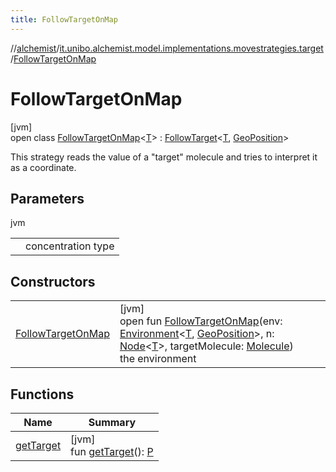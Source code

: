 ```yaml
---
title: FollowTargetOnMap
---
```

//[alchemist](../../../index.html)/[it.unibo.alchemist.model.implementations.movestrategies.target](../index.html)/[FollowTargetOnMap](index.html)



# FollowTargetOnMap



[jvm]\
open class [FollowTargetOnMap](index.html)<[T](index.html)> : [FollowTarget](../-follow-target/index.html)<[T](index.html), [GeoPosition](../../it.unibo.alchemist.model.interfaces/-geo-position/index.html)> 

This strategy reads the value of a "target" molecule and tries to interpret it as a coordinate.



## Parameters


jvm

| | |
|---|---|
| <T> | concentration type |



## Constructors


| | |
|---|---|
| [FollowTargetOnMap](-follow-target-on-map.html) | [jvm]<br>open fun [FollowTargetOnMap](-follow-target-on-map.html)(env: [Environment](../../it.unibo.alchemist.model.interfaces/-environment/index.html)<[T](index.html), [GeoPosition](../../it.unibo.alchemist.model.interfaces/-geo-position/index.html)>, n: [Node](../../it.unibo.alchemist.model.interfaces/-node/index.html)<[T](index.html)>, targetMolecule: [Molecule](../../it.unibo.alchemist.model.interfaces/-molecule/index.html))<br>the environment |


## Functions


| Name | Summary |
|---|---|
| [getTarget](../-follow-target/get-target.html) | [jvm]<br>fun [getTarget](../-follow-target/get-target.html)(): [P](../-follow-target/index.html) |

